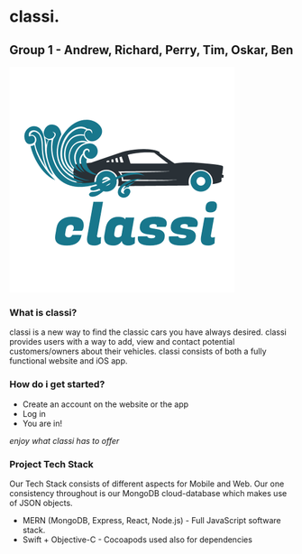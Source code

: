 # classi. 
## Group 1 - Andrew, Richard, Perry, Tim, Oskar, Ben

![Classi Logo](./Assets/classi.png)

### What is classi?

classi is a new way to find the classic cars you have always desired. classi provides users with a way to add, view and contact potential customers/owners about their vehicles. classi consists of both a fully functional website and iOS app.

### How do i get started?

- Create an account on the website or the app
- Log in
- You are in!

*enjoy what classi has to offer*

### Project Tech Stack

Our Tech Stack consists of different aspects for Mobile and Web. Our one consistency throughout is our MongoDB cloud-database which makes use of JSON objects.

* MERN (MongoDB, Express, React, Node.js) - Full JavaScript software stack.
* Swift + Objective-C - Cocoapods used also for dependencies






